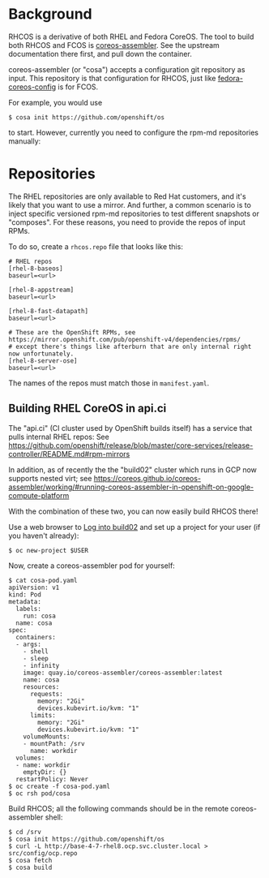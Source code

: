 # Background

RHCOS is a derivative of both RHEL and Fedora CoreOS.  The tool
to build both RHCOS and FCOS is [coreos-assembler](https://github.com/coreos/coreos-assembler/).
See the upstream documentation there first, and pull down
the container.

coreos-assembler (or "cosa") accepts a configuration git repository
as input.  This repository is that configuration for RHCOS,
just like [fedora-coreos-config](https://github.com/coreos/fedora-coreos-config)
is for FCOS.

For example, you would use
```
$ cosa init https://github.com/openshift/os
```

to start.  However, currently you need to configure
the rpm-md repositories manually:

# Repositories

The RHEL repositories are only available to Red Hat customers,
and it's likely that you want to use a mirror.  And further,
a common scenario is to inject specific versioned rpm-md repositories
to test different snapshots or "composes".  For these reasons,
you need to provide the repos of input RPMs.

To do so, create a `rhcos.repo` file that looks like this:

```
# RHEL repos
[rhel-8-baseos]
baseurl=<url>

[rhel-8-appstream]
baseurl=<url>

[rhel-8-fast-datapath]
baseurl=<url>

# These are the OpenShift RPMs, see https://mirror.openshift.com/pub/openshift-v4/dependencies/rpms/
# except there's things like afterburn that are only internal right now unfortunately.
[rhel-8-server-ose]
baseurl=<url>
```

The names of the repos must match those in `manifest.yaml`.

## Building RHEL CoreOS in api.ci

The "api.ci" (CI cluster used by OpenShift builds itself) has a service that pulls
internal RHEL repos:
See https://github.com/openshift/release/blob/master/core-services/release-controller/README.md#rpm-mirrors

In addition, as of recently the the "build02" cluster which runs in GCP now supports nested virt;
see https://coreos.github.io/coreos-assembler/working/#running-coreos-assembler-in-openshift-on-google-compute-platform

With the combination of these two, you can now easily build RHCOS there!

Use a web browser to [Log into build02](https://console.build02.ci.openshift.org/) and set up a project for your user (if you haven't already):
```
$ oc new-project $USER
```

Now, create a coreos-assembler pod for yourself:
```
$ cat cosa-pod.yaml
apiVersion: v1
kind: Pod
metadata:
  labels:
    run: cosa
  name: cosa
spec:
  containers:
  - args:
    - shell
    - sleep
    - infinity
    image: quay.io/coreos-assembler/coreos-assembler:latest
    name: cosa
    resources:
      requests:
        memory: "2Gi"
        devices.kubevirt.io/kvm: "1"
      limits:
        memory: "2Gi"
        devices.kubevirt.io/kvm: "1"
    volumeMounts:
    - mountPath: /srv
      name: workdir
  volumes:
  - name: workdir
    emptyDir: {}
  restartPolicy: Never
$ oc create -f cosa-pod.yaml
$ oc rsh pod/cosa
```

Build RHCOS; all the following commands should be in the remote coreos-assembler shell:
```
$ cd /srv
$ cosa init https://github.com/openshift/os
$ curl -L http://base-4-7-rhel8.ocp.svc.cluster.local > src/config/ocp.repo
$ cosa fetch
$ cosa build
```
